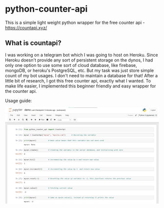 # python-counter-api
This is a simple light weight python wrapper for the free counter api - https://countapi.xyz/

## What is countapi?
I was working on a telegram bot which I was going to host on Heroku. Since Heroku doesn't provide any sort of persistent storage on the dynos, I had only one option to use some sort of cloud database, like firebase, mongoDB, or heroku's PostgreSQL, etc. But my task was just store simple count of my bot usages. I don't need to maintain a database for that!
After a little bit of research, I got this free counter api, exactly what I wanted.
To make life easier, I implemented this beginner friendly and easy wrapper for the counter api.


Usage guide:

![Jupyter Notebook demo screenshot](https://github.com/TheViking733n/python-counter-api/blob/main/demo.jpg?raw=true)
